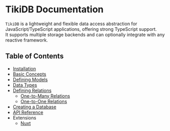 # TikiDB Documentation

`TikiDB` is a lightweight and flexible data access abstraction for JavaScript/TypeScript applications, offering strong TypeScript support. <br/>
It supports multiple storage backends and can optionally integrate with any reactive framework.

## Table of Contents

- [Installation](./introduction/installation.md)
- [Basic Concepts](./introduction/concepts.md)
- [Defining Models](./introduction/models.md)
- [Data Types](./introduction/data_types.md)
- [Defining Relations](./introduction/relations.md)
  - [One-to-Many Relations](./introduction/relations.md#one-to-many-relations)
  - [One-to-One Relations](./introduction/relations.md#one-to-one-relations)
- [Creating a Database](./introduction/database.md)
- [API Reference](./introduction/api_reference.md)
- Extensions
  - [Nuxt](./extensions/nuxt.md)
